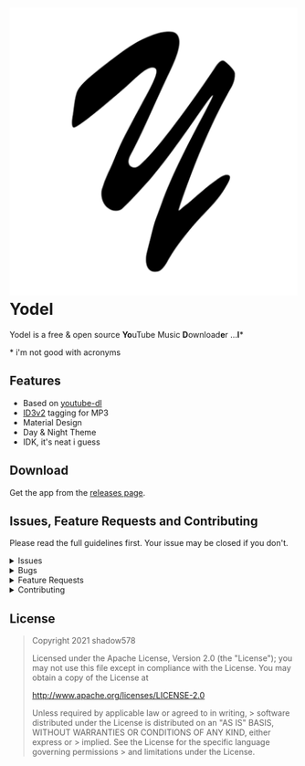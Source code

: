 # ![App Icon =32x32](app/src/main/ic_launcher-playstore.png) Yodel
Yodel is a free & open source <b>Yo</b>uTube Music <b>D</b>ownload<b>e</b>r ...<b>l</b>\*

\* i'm not good with acronyms


## Features

- Based on [youtube-dl](https://github.com/ytdl-org/youtube-dl)
- [ID3v2](https://en.wikipedia.org/wiki/ID3) tagging for MP3
- Material Design
- Day & Night Theme
- IDK, it's neat i guess


## Download
Get the app from the [releases page](/releases).


## Issues, Feature Requests and Contributing

Please read the full guidelines first. Your issue may be closed if you don't.

<details>
<summary>Issues</summary>

- Before reporting a new issue, take a look at already opened [issues](/issues).
- Do not group unrelated requests into one issue.

</details>

<details>
<summary>Bugs</summary>

- Include the app version
    - If not latest, try updating, as the issue may be resolved already.
- Include steps on how to reproduce the issue (if not obvious)
- Include screenshots (if needed)
- Try to reproduce on another device (if possible)
- For large logs use [pastebin.com](https://pastebin.com) or similar.

</details>

<details>
<summary>Feature Requests</summary>

- Write a detailed issue, explaining what the app should and shouldn't do (or how). Avoid just writing "like X does".
- Include screenshots / mockups (if possible / needed)

</details>

<details>
<summary>Contributing</summary>

- For Code Contributions, see [CONTRIBUTING.md](CONTRIBUTING.md)

</details>

## License
> Copyright 2021 shadow578
> 
> Licensed under the Apache License, Version 2.0 (the "License");
> you may not use this file except in compliance with the License.
> You may obtain a copy of the License at
> 
> http://www.apache.org/licenses/LICENSE-2.0
> 
> Unless required by applicable law or agreed to in writing, > software
> distributed under the License is distributed on an "AS IS" BASIS,
> WITHOUT WARRANTIES OR CONDITIONS OF ANY KIND, either express or > implied.
> See the License for the specific language governing permissions > and
> limitations under the License.
